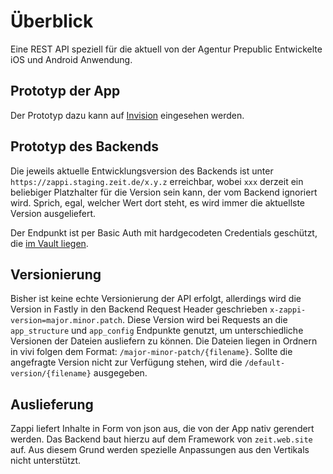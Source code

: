 # Überblick

Eine REST API speziell für die aktuell von der Agentur Prepublic
Entwickelte iOS und Android Anwendung.

## Prototyp der App

Der Prototyp dazu kann auf [Invision](https://invis.io/Z6XKZ4QM3KX)
eingesehen werden.

## Prototyp des Backends

Die jeweils aktuelle Entwicklungsversion des Backends ist unter
`https://zappi.staging.zeit.de/x.y.z` erreichbar, wobei `xxx` derzeit
ein beliebiger Platzhalter für die Version sein kann, der vom Backend
ignoriert wird. Sprich, egal, welcher Wert dort steht, es wird immer die
aktuellste Version ausgeliefert.

Der Endpunkt ist per Basic Auth mit hardgecodeten Credentials geschützt,
die [im Vault
liegen](https://vault.ops.zeit.de/ui/vault/secrets/zon%2Fv1/show/zappi/production/fastly-basic-auth).

## Versionierung

Bisher ist keine echte Versionierung der API erfolgt, allerdings wird
die Version in Fastly in den Backend Request Header geschrieben
`x-zappi-version=major.minor.patch`. Diese Version wird bei
Requests an die `app_structure` und `app_config`
Endpunkte genutzt, um unterschiedliche Versionen der Dateien ausliefern
zu können. Die Dateien liegen in Ordnern in vivi folgen dem Format:
`/major-minor-patch/{filename}`. Sollte die angefragte Version nicht zur
Verfügung stehen, wird die `/default-version/{filename}`
ausgegeben.

## Auslieferung

Zappi liefert Inhalte in Form von json aus, die von der App nativ
gerendert werden. Das Backend baut hierzu auf dem Framework von
`zeit.web.site` auf. Aus diesem Grund werden spezielle
Anpassungen aus den Vertikals nicht unterstützt.

